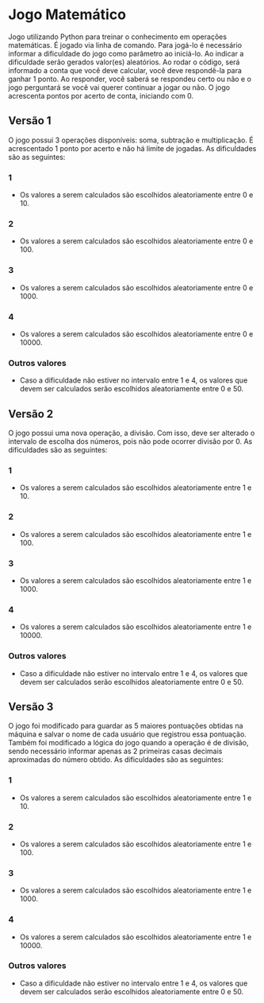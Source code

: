 # Jogo Matemático
Jogo utilizando Python para treinar o conhecimento em operações matemáticas. É jogado via linha de comando.
Para jogá-lo é necessário informar a dificuldade do jogo como parâmetro ao iniciá-lo. Ao indicar a dificuldade serão gerados valor(es) aleatórios. Ao rodar o código, será informado a conta que você deve calcular, você deve respondê-la para ganhar 1 ponto. Ao responder, você saberá se respondeu certo ou não e o jogo perguntará se você vai querer continuar a jogar ou não. O jogo acrescenta pontos por acerto de conta, iniciando com 0.

## Versão 1
O jogo possui 3 operações disponíveis: soma, subtração e multiplicação. É acrescentado 1 ponto por acerto e não há limite de jogadas.
As dificuldades são as seguintes:
### 1
- Os valores a serem calculados são escolhidos aleatoriamente entre 0 e 10.
### 2
- Os valores a serem calculados são escolhidos aleatoriamente entre 0 e 100.
### 3
- Os valores a serem calculados são escolhidos aleatoriamente entre 0 e 1000.
### 4
- Os valores a serem calculados são escolhidos aleatoriamente entre 0 e 10000.
### Outros valores
- Caso a dificuldade não estiver no intervalo entre 1 e 4, os valores que devem ser calculados serão escolhidos aleatoriamente entre 0 e 50.

## Versão 2
O jogo possui uma nova operação, a divisão. Com isso, deve ser alterado o intervalo de escolha dos números, pois não pode ocorrer divisão por 0.
As dificuldades são as seguintes:
### 1
- Os valores a serem calculados são escolhidos aleatoriamente entre 1 e 10.
### 2
- Os valores a serem calculados são escolhidos aleatoriamente entre 1 e 100.
### 3
- Os valores a serem calculados são escolhidos aleatoriamente entre 1 e 1000.
### 4
- Os valores a serem calculados são escolhidos aleatoriamente entre 1 e 10000.
### Outros valores
- Caso a dificuldade não estiver no intervalo entre 1 e 4, os valores que devem ser calculados serão escolhidos aleatoriamente entre 0 e 50.

## Versão 3
O jogo foi modificado para guardar as 5 maiores pontuações obtidas na máquina e salvar o nome de cada usuário que registrou essa pontuação.
Também foi modificado a lógica do jogo quando a operação é de divisão, sendo necessário informar apenas as 2 primeiras casas decimais aproximadas do número obtido.
As dificuldades são as seguintes:
### 1
- Os valores a serem calculados são escolhidos aleatoriamente entre 1 e 10.
### 2
- Os valores a serem calculados são escolhidos aleatoriamente entre 1 e 100.
### 3
- Os valores a serem calculados são escolhidos aleatoriamente entre 1 e 1000.
### 4
- Os valores a serem calculados são escolhidos aleatoriamente entre 1 e 10000.
### Outros valores
- Caso a dificuldade não estiver no intervalo entre 1 e 4, os valores que devem ser calculados serão escolhidos aleatoriamente entre 0 e 50.